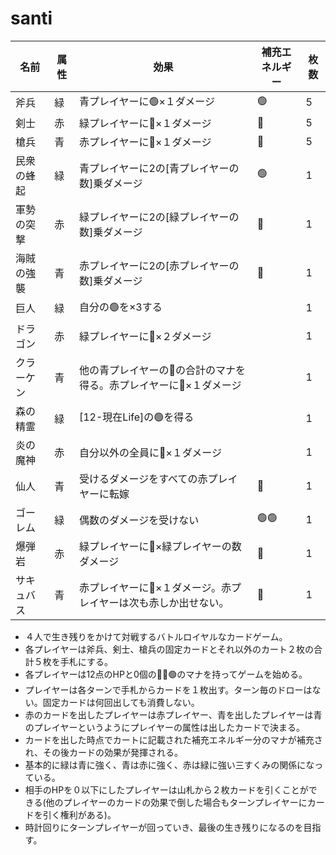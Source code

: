 # santi

| 名前 | 属性 | 効果 | 補充エネルギー | 枚数 |
|----|------|------|----------------|------|
| 斧兵  | 緑 | 青プレイヤーに🟢×１ダメージ | 🟢 | 5 |
| 剣士  | 赤 | 緑プレイヤーに🔴×１ダメージ | 🔴 | 5 |
| 槍兵  | 青 | 赤プレイヤーに🔵×１ダメージ | 🔵 | 5 |
| 民衆の蜂起  | 緑 | 青プレイヤーに2の[青プレイヤーの数]乗ダメージ | 🟢 | 1 |
| 軍勢の突撃  | 赤 | 緑プレイヤーに2の[緑プレイヤーの数]乗ダメージ | 🔴 | 1 |
| 海賊の強襲  | 青 | 赤プレイヤーに2の[赤プレイヤーの数]乗ダメージ | 🔵 | 1 |
| 巨人  | 緑 | 自分の🟢を×3する |  | 1 |
|ドラゴン| 赤 | 緑プレイヤーに🔴×２ダメージ |  | 1 |
| クラーケン  | 青 | 他の青プレイヤーの🔵の合計のマナを得る。赤プレイヤーに🔵×１ダメージ |  | 1 |
| 森の精霊 | 緑 | [12-現在Life]の🟢を得る |  | 1 |
| 炎の魔神 | 赤 | 自分以外の全員に🔴×１ダメージ |  | 1 |
| 仙人 | 青 | 受けるダメージをすべての赤プレイヤーに転嫁 | 🔵 | 1 |
| ゴーレム | 緑 | 偶数のダメージを受けない | 🟢🟢 | 1 |
| 爆弾岩 | 赤 | 緑プレイヤーに🔴×緑プレイヤーの数ダメージ | 🔴 | 1 |
| サキュバス | 青 | 赤プレイヤーに🔵×１ダメージ。赤プレイヤーは次も赤しか出せない。 | 🔵 | 1 |

* ４人で生き残りをかけて対戦するバトルロイヤルなカードゲーム。  
* 各プレイヤーは斧兵、剣士、槍兵の固定カードとそれ以外のカート２枚の合計５枚を手札にする。
* 各プレイヤーは12点のHPと0個の🔴🔵🟢のマナを持ってゲームを始める。
* プレイヤーは各ターンで手札からカードを１枚出す。ターン毎のドローはない。固定カードは何回出しても消費しない。
* 赤のカードを出したプレイヤーは赤プレイヤー、青を出したプレイヤーは青のプレイヤーというようにプレイヤーの属性は出したカードで決まる。
* カードを出した時点でカートに記載された補充エネルギー分のマナが補充され、その後カードの効果が発揮される。
* 基本的に緑は青に強く、青は赤に強く、赤は緑に強い三すくみの関係になっている。
* 相手のHPを０以下にしたプレイヤーは山札から２枚カードを引くことができる(他のプレイヤーのカードの効果で倒した場合もターンプレイヤーにカードを引く権利がある)。
* 時計回りにターンプレイヤーが回っていき、最後の生き残りになるのを目指す。
